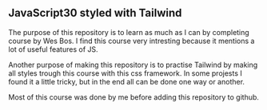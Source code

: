 ## JavaScript30 styled with Tailwind

The purpose of this repository is to learn as much as I can by completing course by Wes Bos.
I find this course very intresting because it mentions a lot of useful features of JS.

Another purpose of making this repository is to practise Tailwind by making all styles trough this course with this css framework.
In some projests I found it a little tricky, but in the end all can be done one way or another.

Most of this course was done by me before adding this repository to github.


